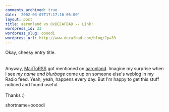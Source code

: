 ```yaml
---
comments_archived: true
date: '2002-03-07T17:17:16-05:00'
layout: post
title: aaronland vs 0xDECAFBAD -- Link!
wordpress_id: 33
wordpress_slug: oooodi
wordpress_url: http://www.decafbad.com/blog/?p=33
---
```

Okay, cheesy entry title.  
<br /><br />
Anyway, <a href="http://www.decafbad.com/twiki/bin/view/Main/MailToRSS">MailToRSS</a> got mentioned on <a href="http://aaronland.info/weblog/">aaronland</a>.  Imagine my surprise when I see <i>my name and blurbage</i> come up on someone else's weblog in my Radio feed.  Yeah, yeah, happens every day.  But I'm happy to get this stuff noticed and found useful.
<br /><br />
Thanks :)
<!--more-->
shortname=oooodi
